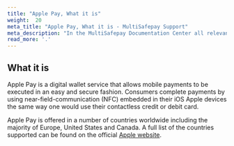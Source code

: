 ```yaml
---
title: "Apple Pay, What it is"
weight:  20
meta_title: "Apple Pay, What it is - MultiSafepay Support"
meta_description: "In the MultiSafepay Documentation Center all relevant information regarding our Plugins and API. As well as Support pages for Payment Method, Tools and General Questions. You can also find the contact details of our Support Team and Integration Team."
read_more: '.'
---
```


## What it is

Apple Pay is a digital wallet service that allows mobile payments to be executed in an easy and secure fashion. Consumers complete payments by using near-field-communication (NFC) embedded in their iOS Apple devices the same way one would use their contactless credit or debit card.

Apple Pay is offered in a number of countries worldwide including the majority of Europe, United States and Canada. A full list of the countries supported can be found on the official [Apple website](https://support.apple.com/en-us/HT207957).

